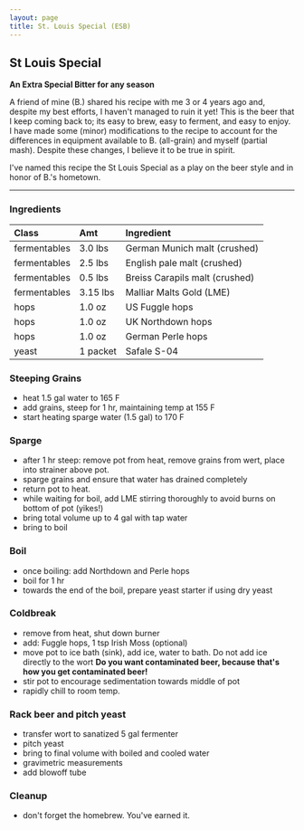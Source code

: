 ```yaml
---
layout: page
title: St. Louis Special (ESB)
---
```


## St Louis Special 
**An Extra Special Bitter for any season**   

A friend of mine (B.) shared his recipe with me 3 or 4 years ago and, despite my best efforts, I haven't managed to ruin it yet! This is the beer that I keep coming back to; its easy to brew, easy to ferment, and easy to enjoy. I have made some (minor) modifications to the recipe to account for the differences in equipment available to B. (all-grain) and myself (partial mash). Despite these changes, I believe it to be true in spirit. 

I've named this recipe the St Louis Special as a play on the beer style and in honor of B.'s hometown. 

___   

### Ingredients  
| Class | Amt | Ingredient |
| :--- | :--- | :--- |
| fermentables | 3.0 lbs | German Munich malt (crushed) |
| fermentables | 2.5 lbs | English pale malt (crushed)  |
| fermentables | 0.5 lbs | Breiss Carapils malt (crushed) |
| fermentables | 3.15 lbs | Malliar Malts Gold (LME) |
| hops | 1.0 oz | US Fuggle hops |
| hops | 1.0 oz | UK Northdown hops |
| hops | 1.0 oz | German Perle hops |
| yeast | 1 packet | Safale S-04 |

### Steeping Grains  
* heat 1.5 gal water to 165 F  
* add grains, steep for 1 hr, maintaining temp at 155 F  
* start heating sparge water (1.5 gal) to 170 F  

### Sparge  
* after 1 hr steep: remove pot from heat, remove grains from wert, place into strainer above pot.  
* sparge grains and ensure that water has drained completely  
* return pot to heat. 
* while waiting for boil, add LME stirring thoroughly to avoid burns on bottom of pot (yikes!)  
* bring total volume up to 4 gal with tap water  
* bring to boil  

### Boil  
* once boiling: add Northdown and Perle hops  
* boil for 1 hr  
* towards the end of the boil, prepare yeast starter if using dry yeast  

### Coldbreak   
* remove from heat, shut down burner  
* add: Fuggle hops, 1 tsp Irish Moss (optional)  
* move pot to ice bath (sink), add ice, water to bath. Do not add ice directly to the wort **Do you want contaminated beer, because that's how you get contaminated beer!**   
* stir pot  to encourage sedimentation towards middle of pot   
* rapidly chill to room temp.   

### Rack beer and pitch yeast   
* transfer wort to sanatized 5 gal fermenter   
* pitch yeast   
* bring to final volume with boiled and cooled water   
* gravimetric measurements  
* add blowoff tube  

### Cleanup  
* don't forget the homebrew. You've earned it. 



